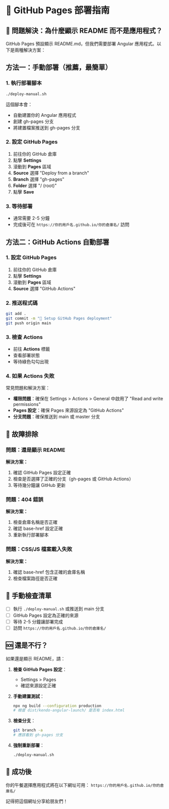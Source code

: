 # 🚀 GitHub Pages 部署指南

## 🎯 問題解決：為什麼顯示 README 而不是應用程式？

GitHub Pages 預設顯示 README.md，但我們需要部署 Angular 應用程式。以下是兩種解決方案：

## 方法一：手動部署（推薦，最簡單）

### 1. 執行部署腳本
```bash
./deploy-manual.sh
```

這個腳本會：
- 自動建置你的 Angular 應用程式
- 創建 gh-pages 分支
- 將建置檔案推送到 gh-pages 分支

### 2. 設定 GitHub Pages
1. 前往你的 GitHub 倉庫
2. 點擊 **Settings**
3. 滾動到 **Pages** 區域
4. **Source** 選擇 "Deploy from a branch"
5. **Branch** 選擇 "gh-pages"
6. **Folder** 選擇 "/ (root)"
7. 點擊 **Save**

### 3. 等待部署
- 通常需要 2-5 分鐘
- 完成後可在 `https://你的用戶名.github.io/你的倉庫名/` 訪問

## 方法二：GitHub Actions 自動部署

### 1. 設定 GitHub Pages
1. 前往你的 GitHub 倉庫
2. 點擊 **Settings**
3. 滾動到 **Pages** 區域
4. **Source** 選擇 "GitHub Actions"

### 2. 推送程式碼
```bash
git add .
git commit -m "🚀 Setup GitHub Pages deployment"
git push origin main
```

### 3. 檢查 Actions
- 前往 **Actions** 標籤
- 查看部署狀態
- 等待綠色勾勾出現

### 4. 如果 Actions 失敗
常見問題和解決方案：
- **權限問題**：確保在 Settings > Actions > General 中啟用了 "Read and write permissions"
- **Pages 設定**：確保 Pages 來源設定為 "GitHub Actions"
- **分支問題**：確保推送到 main 或 master 分支

## 🔧 故障排除

### 問題：還是顯示 README
**解決方案：**
1. 確認 GitHub Pages 設定正確
2. 檢查是否選擇了正確的分支（gh-pages 或 GitHub Actions）
3. 等待幾分鐘讓 GitHub 更新

### 問題：404 錯誤
**解決方案：**
1. 檢查倉庫名稱是否正確
2. 確認 base-href 設定正確
3. 重新執行部署腳本

### 問題：CSS/JS 檔案載入失敗
**解決方案：**
1. 確認 base-href 包含正確的倉庫名稱
2. 檢查檔案路徑是否正確

## 📝 手動檢查清單

- [ ] 執行 `./deploy-manual.sh` 或推送到 main 分支
- [ ] GitHub Pages 設定為正確的來源
- [ ] 等待 2-5 分鐘讓部署完成
- [ ] 訪問 `https://你的用戶名.github.io/你的倉庫名/`

## 🆘 還是不行？

如果還是顯示 README，請：

1. **檢查 GitHub Pages 設定**：
   - Settings > Pages
   - 確認來源設定正確

2. **手動建置測試**：
   ```bash
   npx ng build --configuration production
   # 檢查 dist/kendo-angular-launch/ 是否有 index.html
   ```

3. **檢查分支**：
   ```bash
   git branch -a
   # 應該看到 gh-pages 分支
   ```

4. **強制重新部署**：
   ```bash
   ./deploy-manual.sh
   ```

## 🎉 成功後

你的午餐選擇應用程式將在以下網址可用：
`https://你的用戶名.github.io/你的倉庫名/`

記得把這個網址分享給朋友們！